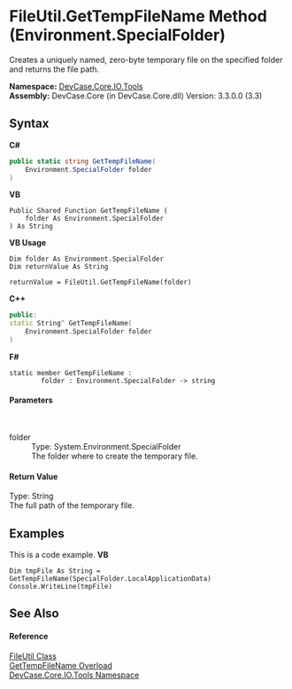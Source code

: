 # FileUtil.GetTempFileName Method (Environment.SpecialFolder)
 

Creates a uniquely named, zero-byte temporary file on the specified folder and returns the file path.

**Namespace:**&nbsp;<a href="N_DevCase_Core_IO_Tools">DevCase.Core.IO.Tools</a><br />**Assembly:**&nbsp;DevCase.Core (in DevCase.Core.dll) Version: 3.3.0.0 (3.3)

## Syntax

**C#**<br />
``` C#
public static string GetTempFileName(
	Environment.SpecialFolder folder
)
```

**VB**<br />
``` VB
Public Shared Function GetTempFileName ( 
	folder As Environment.SpecialFolder
) As String
```

**VB Usage**<br />
``` VB Usage
Dim folder As Environment.SpecialFolder
Dim returnValue As String

returnValue = FileUtil.GetTempFileName(folder)
```

**C++**<br />
``` C++
public:
static String^ GetTempFileName(
	Environment.SpecialFolder folder
)
```

**F#**<br />
``` F#
static member GetTempFileName : 
        folder : Environment.SpecialFolder -> string 

```


#### Parameters
&nbsp;<dl><dt>folder</dt><dd>Type: System.Environment.SpecialFolder<br />The folder where to create the temporary file.</dd></dl>

#### Return Value
Type: String<br />The full path of the temporary file.

## Examples
This is a code example. 
**VB**<br />
``` VB
Dim tmpFile As String = GetTempFileName(SpecialFolder.LocalApplicationData)
Console.WriteLine(tmpFile)
```


## See Also


#### Reference
<a href="T_DevCase_Core_IO_Tools_FileUtil">FileUtil Class</a><br /><a href="Overload_DevCase_Core_IO_Tools_FileUtil_GetTempFileName">GetTempFileName Overload</a><br /><a href="N_DevCase_Core_IO_Tools">DevCase.Core.IO.Tools Namespace</a><br />